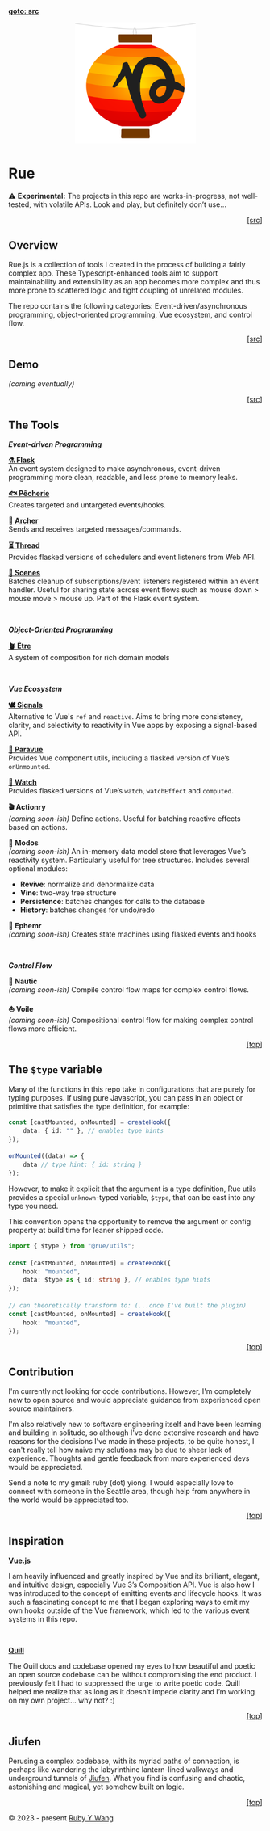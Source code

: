 <nav><a id="readme-top" href="#"><b>goto: src</b></a></nav>

<p align="center">
<picture>
  <img width="240" src="https://github.com/ruby-cube/rue/blob/main/rue-logo%403x.png" alt="rue logo"/>
  </picture>
</p>

# Rue

<aside>
⚠️ <b>Experimental:</b> The projects in this repo are works-in-progress, not well-tested, with volatile APIs. Look and play, but definitely don’t use…
</aside>

<p align="right"><a href="#">[src]</a></p>

## Overview

Rue.js is a collection of tools I created in the process of building a fairly complex app. These Typescript-enhanced tools aim to support maintainability and extensibility as an app becomes more complex and thus more prone to scattered logic and tight coupling of unrelated modules. 

The repo contains the following categories: Event-driven/asynchronous programming, object-oriented programming, Vue ecosystem, and control flow.

<p align="right"><a href="#">[src]</a></p>

## Demo

*(coming eventually)*

<p align="right"><a href="#">[src]</a></p>

## The Tools

***Event-driven Programming***

[**⚗️ Flask**](https://github.com/ruby-cube/rue/tree/main/packages/flask#readme-top)
<br/>
An event system designed to make asynchronous, event-driven programming more clean, readable, and less prone to memory leaks.

[**🐟 Pêcherie**](https://github.com/ruby-cube/rue/tree/main/packages/pecherie#readme-top)
<br/>
Creates targeted and untargeted events/hooks.

[**🏹 Archer**](https://github.com/ruby-cube/rue/tree/main/packages/archer#readme-top)
<br/>
Sends and receives targeted messages/commands.

[**⏳ Thread**](https://github.com/ruby-cube/rue/tree/main/packages/thread#readme-top)
<br/>
Provides flasked versions of schedulers and event listeners from Web API.

[**🎐 Scenes**](https://github.com/ruby-cube/rue/tree/main/packages/flask#scenes)
<br/>
Batches cleanup of subscriptions/event listeners registered within an event handler. Useful for sharing state across event flows such as mouse down > mouse move > mouse up. Part of the Flask event system.


<br/>

***Object-Oriented Programming***

[**🪴 Être**](https://github.com/ruby-cube/rue/tree/main/packages/etre#readme-top)
<br/>A system of composition for rich domain models

<br/>

***Vue Ecosystem***

[**🕊️ Signals**](https://github.com/ruby-cube/rue/tree/main/packages/signals#readme-top)
<br/>
Alternative to Vue's `ref` and `reactive`. Aims to bring more consistency, clarity, and selectivity to reactivity in Vue apps by exposing a signal-based API.

[**🌴 Paravue**](https://github.com/ruby-cube/rue/tree/main/packages/paravue#readme-top)
<br/>
Provides Vue component utils, including a flasked version of Vue’s `onUnmounted`.

[**🦇 Watch**](https://github.com/ruby-cube/rue/tree/main/packages/watch#readme-top)
<br/>
Provides flasked versions of Vue’s `watch`, `watchEffect` and `computed`.

**🎬 Actionry**
<br/>
*(coming soon-ish)* Define actions. Useful for batching reactive effects based on actions.

**🔔 Modos**
<br/>
*(coming soon-ish)* An in-memory data model store that leverages Vue’s reactivity system. Particularly useful for tree structures. Includes several optional modules:
- **Revive**: normalize and denormalize data
- **Vine**: two-way tree structure
- **Persistence**: batches changes for calls to the database
- **History**: batches changes for undo/redo

**🥀 Ephemr**
<br/>
*(coming soon-ish)* Creates state machines using flasked events and hooks

<br/>

***Control Flow***

**🔱 Nautic**
<br/>
*(coming soon-ish)* Compile control flow maps for complex control flows.

**⛵ Voile**
<br/>
*(coming soon-ish)* Compositional control flow for making complex control flows more efficient.

<p align="right"><a href="#readme-top">[top]</a></p>

## The `$type` variable

Many of the functions in this repo take in configurations that are purely for typing purposes. If using pure Javascript, you can pass in an object or primitive that satisfies the type definition, for example: 

```ts
const [castMounted, onMounted] = createHook({
    data: { id: "" }, // enables type hints
});

onMounted((data) => {
    data // type hint: { id: string }
});
```

However, to make it explicit that the argument is a type definition, Rue utils provides a special `unknown`-typed variable, `$type`, that can be cast into any type you need. 

This convention opens the opportunity to remove the argument or config property at build time for leaner shipped code. 

```ts
import { $type } from "@rue/utils";

const [castMounted, onMounted] = createHook({
    hook: "mounted",
    data: $type as { id: string }, // enables type hints
});

// can theoretically transform to: (...once I've built the plugin)
const [castMounted, onMounted] = createHook({
    hook: "mounted",
});
```
<p align="right"><a href="#readme-top">[top]</a></p>

## Contribution
I'm currently not looking for code contributions. However, I'm completely new to open source and would appreciate guidance from experienced open source maintainers.

I'm also relatively new to software engineering itself and have been learning and building in solitude, so although I've done extensive research and have reasons for the decisions I've made in these projects, to be quite honest, I can't really tell how naive my solutions may be due to sheer lack of experience. Thoughts and gentle feedback from more experienced devs would be appreciated.

Send a note to my gmail: ruby (dot) yiong. I would especially love to connect with someone in the Seattle area, though help from anywhere in the world would be appreciated too.

<p align="right"><a href="#readme-top">[top]</a></p>

## Inspiration

[**Vue.js**](https://vuejs.org/)

I am heavily influenced and greatly inspired by Vue and its brilliant, elegant, and intuitive design, especially Vue 3’s Composition API. Vue is also how I was introduced to the concept of emitting events and lifecycle hooks. It was such a fascinating concept to me that I began exploring ways to emit my own hooks outside of the Vue framework, which led to the various event systems in this repo.

<br/>

[**Quill**](https://quilljs.com/)

The Quill docs and codebase opened my eyes to how beautiful and poetic an open source codebase can be without compromising the end product. I previously felt I had to suppressed the urge to write poetic code. Quill helped me realize that as long as it doesn’t impede clarity and I’m working on my own project… why not? :)

<p align="right"><a href="#readme-top">[top]</a></p>

## Jiufen

Perusing a complex codebase, with its myriad paths of connection, is perhaps like wandering the labyrinthine lantern-lined walkways and underground tunnels of [Jiufen](https://www.nationalgeographic.com/travel/article/exploring-the-magic-of-taiwans-spirited-away-city). What you find is confusing and chaotic, astonishing and magical, yet somehow built on logic.

<p align="right"><a href="#readme-top">[top]</a></p>

© 2023 - present [Ruby Y Wang](https://github.com/ruby-cube)
